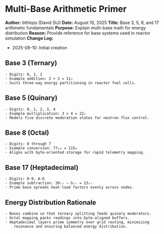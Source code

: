# Multi-Base Arithmetic Primer

**Author:** bthlops (David StJ)
**Date:** August 10, 2025
**Title:** Base 3, 5, 8, and 17 arithmetic fundamentals
**Purpose:** Explain multi-base math for energy distribution
**Reason:** Provide reference for base systems used in reactor simulation
**Change Log:**
- 2025-08-10: Initial creation

## Base 3 (Ternary)

    - Digits: 0, 1, 2
    - Example addition: 2 + 2 = 11₃
    - Suits three-way energy partitioning in reactor fuel cells.

## Base 5 (Quinary)

    - Digits: 0, 1, 2, 3, 4
    - Example multiplication: 3 × 4 = 22₅
    - Models five discrete moderation states for neutron flux control.

## Base 8 (Octal)

    - Digits: 0 through 7
    - Example conversion: 77₁₀ = 115₈
    - Aligns with byte-oriented storage for rapid telemetry mapping.

## Base 17 (Heptadecimal)

    - Digits: 0-9, A-G
    - Example subtraction: 20₁₇ − G₁₇ = 13₁₇
    - Prime base spreads heat-load factors evenly across nodes.

## Energy Distribution Rationale

    - Bases combine so that ternary splitting feeds quinary moderators.
    - Octal mapping packs readings into byte-aligned buffers.
    - Heptadecimal layers prime symmetry over grid routing, minimizing
        resonance and ensuring balanced energy distribution.
